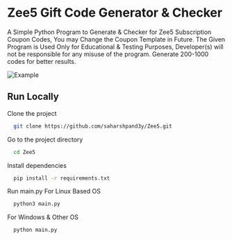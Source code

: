 
# Zee5 Gift Code Generator & Checker

A Simple Python Program to Generate & Checker for Zee5 Subscription Coupon Codes,
You may Change the Coupon Template in Future.
The Given Program is Used Only for Educational & Testing Purposes,
Developer(s) will not be responsible for any misuse of the program. 
Generate 200-1000 codes for better results.


![Example](https://github.com/saharshpand3y/Zee5/blob/main/example/example.png)


## Run Locally

Clone the project

```bash
  git clone https://github.com/saharshpand3y/Zee5.git
```

Go to the project directory

```bash
  cd Zee5
```

Install dependencies

```bash
  pip install -r requirements.txt
```

Run main.py
  For Linux Based OS
```bash
  python3 main.py
```
  For Windows & Other OS
```bash
  python main.py
```

